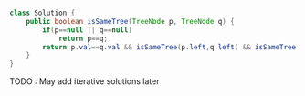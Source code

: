 

```Java

class Solution {
    public boolean isSameTree(TreeNode p, TreeNode q) {
        if(p==null || q==null)
            return p==q;
        return p.val==q.val && isSameTree(p.left,q.left) && isSameTree(p.right,q.right);
    }
}

```

TODO : May add iterative solutions later